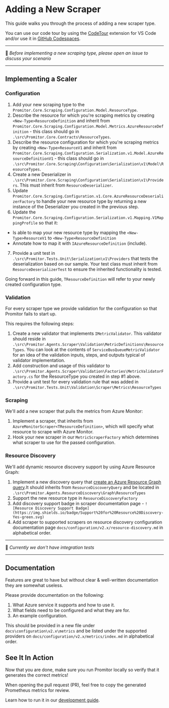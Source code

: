 # Adding a New Scraper

This guide walks you through the process of adding a new scraper type.

You can use our code tour by using the [CodeTour](https://marketplace.visualstudio.com/items?itemName=vsls-contrib.codetour)
 extension for VS Code and/or use it in [GitHub Codespaces](https://github.com/features/codespaces).

------------------------

:loudspeaker: _Before implementing a new scraping type, please open an issue to
discuss your scenario_

------------------------

## Implementing a Scaler

### Configuration

<!-- markdownlint-disable MD006 -->
<!-- markdownlint-disable MD007 -->
<!-- markdownlint-disable MD013 -->
<!-- markdownlint-disable MD029 -->
<!-- markdownlint-disable MD032 -->
1. Add your new scraping type to the `Promitor.Core.Scraping.Configuration.Model.ResourceType`.
2. Describe the resource for which you're scraping metrics by creating `<New-Type>ResourceDefinition`
  and inherit from
  `Promitor.Core.Scraping.Configuration.Model.Metrics.AzureResourceDefinition` -
  this class should go in `.\src\Promitor.Core.Contracts\ResourceTypes`.
3. Describe the resource configuration for which you're scraping metrics by creating
 `<New-Type>ResourceV1`
  and inherit from
   `Promitor.Core.Scraping.Configuration.Serialization.v1.Model.AzureResourceDefinitionV1` -
  this class should go in `.\src\Promitor.Core.Scraping\Configuration\Serialization\v1\Model\ResourceTypes`.
4. Create a new Deserializer in `.\src\Promitor.Core.Scraping\Configuration\Serialization\v1\Providers`.
  This must inherit from `ResourceDeserializer`.
5. Update `Promitor.Core.Scraping.Configuration.v1.Core.AzureResourceDeserializerFactory`
  to handle your new resource type by returning a new instance of the Deserializer
  you created in the previous step.
6. Update the `Promitor.Core.Scraping.Configuration.Serialization.v1.Mapping.V1MappingProfile` so that it:
  - Is able to map your new resource type by mapping the `<New-Type>ResourceV1` to `<New-Type>ResourceDefinition`
  - Annotate how to map it with `IAzureResourceDefinition` (include).
7. Provide a unit test in `.\src\Promitor.Tests.Unit\Serialization\v1\Providers`
  that tests the deserialization based on our sample. Your test class must inherit
  from `ResourceDeserializerTest` to ensure the inherited functionality is tested.

Going forward in this guide, `TResourceDefinition` will refer to your newly created
configuration type.

### Validation

For every scraper type we provide validation for the configuration so that Promitor
fails to start up.

This requires the following steps:

1. Create a new validator that implements `IMetricValidator`. This validator should
  reside in `.\src\Promitor.Agents.Scraper\Validation\MetricDefinitions\ResourceTypes`.
  You can look at the contents of `ServiceBusQueueMetricValidator` for an idea of
  the validation inputs, steps, and outputs typical of validator implementation.
2. Add construction and usage of this validator to `.\src\Promitor.Agents.Scraper\Validation\Factories\MetricValidatorFactory.cs`
  for the ResourceType you created in step #1 above.
3. Provide a unit test for every validation rule that was added in `.\src\Promitor.Tests.Unit\Validation\Scraper\Metrics\ResourceTypes`

### Scraping

We'll add a new scraper that pulls the metrics from Azure Monitor:

1. Implement a scraper, that inherits from `AzureMonitorScraper<TResourceDefinition>`, which will specify what resource to scrape with Azure Monitor.
2. Hook your new scraper in our `MetricScraperFactory` which determines what scraper
  to use for the passed configuration.

### Resource Discovery

We'll add dynamic resource discovery support by using Azure Resource Graph:

1. Implement a new discovery query that [create an Azure Resource Graph query](https://docs.microsoft.com/en-us/azure/governance/resource-graph/concepts/query-language).It should inherits from `ResourceDiscoveryQuery` and be located in `.\src\Promitor.Agents.ResourceDiscovery\Graph\ResourceTypes`
2. Support the new resource type in `ResourceDiscoveryFactory`
3. Add discovery support badge in scraper documentation page - `![Resource Discovery Support Badge](https://img.shields.io/badge/Support%20for%20Resource%20Discovery-Yes-green.svg)`
4. Add scraper to supported scrapers on resource discovery configuration documentation page `docs/configuration/v2.x/resource-discovery.md` in alphabetical order.

<!-- markdownlint-enable -->

------------------------

:memo: _Currently we don't have integration tests_

------------------------

## Documentation

Features are great to have but without clear & well-written documentation they are
somewhat useless.

Please provide documentation on the following:

1. What Azure service it supports and how to use it.
2. What fields need to be configured and what they are for.
3. An example configuration.

This should be provided in a new file under `docs\configuration\v2.x\metrics` and be listed
under the supported providers on `docs/configuration/v2.x/metrics/index.md` in alphabetical order.

## See It In Action

Now that you are done, make sure you run Promitor locally so verify that it generates the correct metrics!

When opening the pull request (PR), feel free to copy the generated Prometheus metrics for review.

Learn how to run it in our [development guide](development-guide.md#running-promitor).
